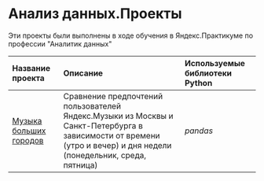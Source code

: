 # Анализ данных.Проекты
Эти проекты были выполнены в ходе обучения в Яндекс.Практикуме по профессии "Аналитик данных"

| Название проекта | Описание | Используемые библиотеки Python| 
| :---------------------- | :---------------------- | :---------------------- |
| [Музыка больших городов](big_cities_music) | Сравнение предпочтений пользователей Яндекс.Музыки из Москвы и Санкт-Петербурга в зависимости от времени (утро и вечер) и дня недели (понедельник, среда, пятница)| *pandas* |
 
